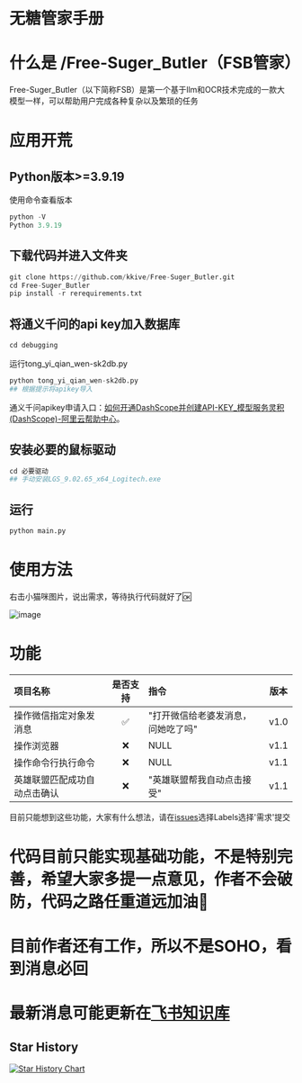 # 无糖管家手册
#  什么是 /Free-Suger_Butler（FSB管家）
Free-Suger_Butler（以下简称FSB）是第一个基于llm和OCR技术完成的一款大模型一样，可以帮助用户完成各种复杂以及繁琐的任务
# 应用开荒
## Python版本>=3.9.19
  使用命令查看版本
  ```python
python -V
  Python 3.9.19
```
## 下载代码并进入文件夹
```python
git clone https://github.com/kkive/Free-Suger_Butler.git
cd Free-Suger_Butler
pip install -r rerequirements.txt
```
## 将通义千问的api key加入数据库
```python
cd debugging
```
运行tong_yi_qian_wen-sk2db.py
```python
python tong_yi_qian_wen-sk2db.py
## 根据提示将apikey导入
```
通义千问apikey申请入口：[如何开通DashScope并创建API-KEY_模型服务灵积(DashScope)-阿里云帮助中心](https://help.aliyun.com/zh/dashscope/developer-reference/activate-dashscope-and-create-an-api-key?spm=a2c4g.11186623.0.0.6d1b46c1tmtvCW)。  
## 安装必要的鼠标驱动
```python
cd 必要驱动
## 手动安装LGS_9.02.65_x64_Logitech.exe
```
## 运行
```python
python main.py
```

# 使用方法
右击小猫咪图片，说出需求，等待执行代码就好了🆗  

![image](https://github.com/kkive/Free-Suger_Butler/assets/51246778/1878e0c6-6bef-40fe-8964-04978f236c0c)

# 功能

|项目名称|是否支持|指令|版本|
| :----------- | :-:  |:------------|:---:|
|操作微信指定对象发消息|✅|"打开微信给老婆发消息，问她吃了吗"|v1.0|
|操作浏览器|❌|NULL|v1.1|
|操作命令行执行命令|❌|NULL|v1.1|
|英雄联盟匹配成功自动点击确认|❌|"英雄联盟帮我自动点击接受"|v1.1|
目前只能想到这些功能，大家有什么想法，请在[issues](https://github.com/kkive/Free-Suger_Butler/issues)选择Labels选择'需求'提交
# 代码目前只能实现基础功能，不是特别完善，希望大家多提一点意见，作者不会破防，代码之路任重道远加油💪
# 目前作者还有工作，所以不是SOHO，看到消息必回
# 最新消息可能更新在[飞书知识库](https://yetnfbtnyy.feishu.cn/wiki/EWS9wJ3JViSfP7kZ31pcgSPJnCe?fromScene=spaceOverview)
## Star History

[![Star History Chart](https://api.star-history.com/svg?repos=kkive/Free-Suger_Butler&type=Date)](https://star-history.com/#kkive/Free-Suger_Butler&Date)
